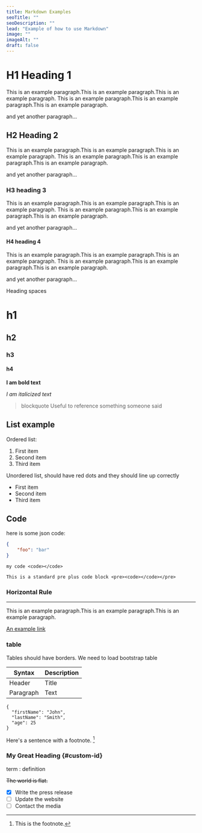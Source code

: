 ```yaml
---
title: Markdown Examples
seoTitle: ""
seoDescription: ""
lead: "Example of how to use Markdown"
image: ""
imageAlt: ""
draft: false
---
```


# H1 Heading 1

This is an example paragraph.This is an example paragraph.This is an example paragraph.
This is an example paragraph.This is an example paragraph.This is an example paragraph.

and yet another paragraph...

## H2 Heading 2

This is an example paragraph.This is an example paragraph.This is an example paragraph.
This is an example paragraph.This is an example paragraph.This is an example paragraph.

and yet another paragraph...

### H3 heading 3

This is an example paragraph.This is an example paragraph.This is an example paragraph.
This is an example paragraph.This is an example paragraph.This is an example paragraph.

and yet another paragraph...

#### H4 heading 4

This is an example paragraph.This is an example paragraph.This is an example paragraph.
This is an example paragraph.This is an example paragraph.This is an example paragraph.

and yet another paragraph...

Heading spaces

# h1
## h2
### h3
#### h4

**I am bold text**

*I am italicized text*

> blockquote Useful to reference something someone said

## List example

Ordered list:

1. First item
2. Second item
3. Third item

Unordered list, should have red dots and they should line up correctly

- First item
- Second item
- Third item

## Code

here is some json code:

```json
{
    "foo": "bar"
}
```

`my code <code></code>`

```
This is a standard pre plus code block <pre><code></code></pre>
```

### Horizontal Rule

---

This is an example paragraph.This is an example paragraph.This is an example paragraph.


[An example link](https://www.example.com)

### table

Tables should have borders. We need to load bootstrap table

 Syntax | Description |
 ----------- | ----------- |
 Header | Title |
 Paragraph | Text |


```
{
  "firstName": "John",
  "lastName": "Smith",
  "age": 25
}
```

Here's a sentence with a footnote. [^1]

[^1]: This is the footnote.

### My Great Heading {#custom-id}

term
: definition

~~The world is flat.~~

- [x] Write the press release
- [ ] Update the website
- [ ] Contact the media
